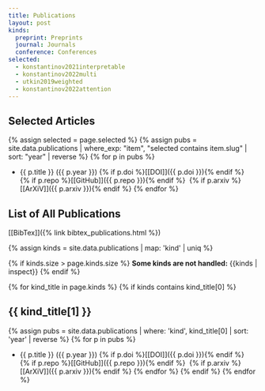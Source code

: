 ```yaml
---
title: Publications
layout: post
kinds:
  preprint: Preprints
  journal: Journals
  conference: Conferences
selected:
  - konstantinov2021interpretable
  - konstantinov2022multi
  - utkin2019weighted
  - konstantinov2022attention
---
```


## Selected Articles

{% assign selected = page.selected %}
{% assign pubs = site.data.publications | where_exp: "item", "selected contains item.slug" | sort: "year" | reverse %}
{% for p in pubs %}
- {{ p.title }} ({{ p.year }})
{% if p.doi %}[[DOI]]({{ p.doi }}){% endif %}&nbsp;
{% if p.repo %}[[GitHub]]({{ p.repo }}){% endif %}&nbsp;
{% if p.arxiv %}[[ArXiV]]({{ p.arxiv }}){% endif %}
{% endfor %}


## List of All Publications

[[BibTex]]({% link bibtex_publications.html %})

{% assign kinds = site.data.publications | map: 'kind' | uniq %}

{% if kinds.size > page.kinds.size %}
**Some kinds are not handled:** {{kinds | inspect}}
{% endif %}

{% for kind_title in page.kinds %}
{% if kinds contains kind_title[0] %}
## {{ kind_title[1] }}

{% assign pubs = site.data.publications | where: 'kind', kind_title[0] | sort: 'year' | reverse %}
{% for p in pubs %}
- {{ p.title }} ({{ p.year }})
{% if p.doi %}[[DOI]]({{ p.doi }}){% endif %}&nbsp;
{% if p.repo %}[[GitHub]]({{ p.repo }}){% endif %}&nbsp;
{% if p.arxiv %}[[ArXiV]]({{ p.arxiv }}){% endif %}
{% endfor %}
{% endif %}
{% endfor %}


